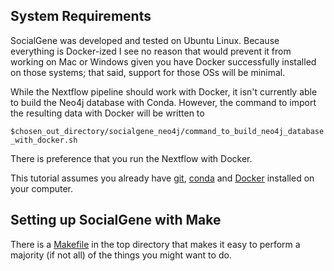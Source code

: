 ## System Requirements

SocialGene was developed and tested on Ubuntu Linux. Because everything is Docker-ized I see no reason that would prevent it from working on Mac or Windows given you have Docker successfully installed on those systems; that said, support for those OSs will be minimal.

While the Nextflow pipeline should work with Docker, it isn't currently able to build the Neo4j database with Conda. However, the command to import the resulting data with Docker will be written to

```$chosen_out_directory/socialgene_neo4j/command_to_build_neo4j_database_with_docker.sh```





There is preference that you run the Nextflow with Docker.


This tutorial assumes you already have [git](https://github.com/git-guides/install-git), [conda](https://docs.conda.io/en/latest/miniconda.html) and [Docker](https://docs.docker.com/get-docker/) installed on your computer.




## Setting up SocialGene with Make

There is a [Makefile](https://opensource.com/article/18/8/what-how-makefile) in the top directory that makes it easy to perform a majority (if not all) of the things you might want to do.
